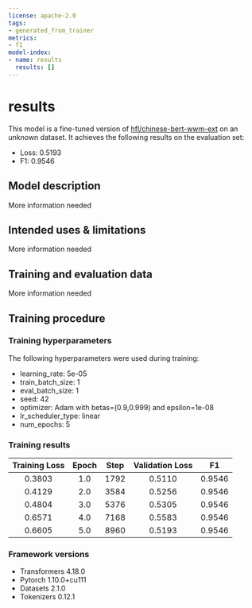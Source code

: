 ```yaml
---
license: apache-2.0
tags:
- generated_from_trainer
metrics:
- f1
model-index:
- name: results
  results: []
---
```


<!-- This model card has been generated automatically according to the information the Trainer had access to. You
should probably proofread and complete it, then remove this comment. -->

# results

This model is a fine-tuned version of [hfl/chinese-bert-wwm-ext](https://huggingface.co/hfl/chinese-bert-wwm-ext) on an unknown dataset.
It achieves the following results on the evaluation set:
- Loss: 0.5193
- F1: 0.9546

## Model description

More information needed

## Intended uses & limitations

More information needed

## Training and evaluation data

More information needed

## Training procedure

### Training hyperparameters

The following hyperparameters were used during training:
- learning_rate: 5e-05
- train_batch_size: 1
- eval_batch_size: 1
- seed: 42
- optimizer: Adam with betas=(0.9,0.999) and epsilon=1e-08
- lr_scheduler_type: linear
- num_epochs: 5

### Training results

| Training Loss | Epoch | Step | Validation Loss | F1     |
|:-------------:|:-----:|:----:|:---------------:|:------:|
| 0.3803        | 1.0   | 1792 | 0.5110          | 0.9546 |
| 0.4129        | 2.0   | 3584 | 0.5256          | 0.9546 |
| 0.4804        | 3.0   | 5376 | 0.5305          | 0.9546 |
| 0.6571        | 4.0   | 7168 | 0.5583          | 0.9546 |
| 0.6605        | 5.0   | 8960 | 0.5193          | 0.9546 |


### Framework versions

- Transformers 4.18.0
- Pytorch 1.10.0+cu111
- Datasets 2.1.0
- Tokenizers 0.12.1
